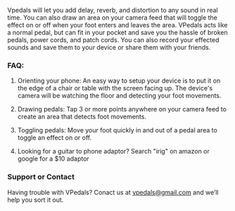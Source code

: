
Vpedals will let you add delay, reverb, and distortion to any sound in real time. You can also draw an area on your camera feed that will toggle the effect on or off when your foot enters and leaves the area. VPedals acts like a normal pedal, but can fit in your pocket and save you the hassle of broken pedals, power cords, and patch cords. You can also record your effected sounds and save them to your device or share them with your friends.

### FAQ:

1. Orienting your phone: An easy way to setup your device is to put it on the edge of a chair or table with the screen facing up. The device's camera will be watching the floor and detecting your foot movements.

2. Drawing pedals: Tap 3 or more points anywhere on your camera feed to create an area that detects foot movements.

3. Toggling pedals: Move your foot quickly in and out of a pedal area to toggle an effect on or off. 

4. Looking for a guitar to phone adaptor? Search "irig" on amazon or google for a $10 adaptor

### Support or Contact

Having trouble with VPedals? Conact us at <vpedals@gmail.com> and we’ll help you sort it out.
